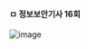 
#### ㅁ 정보보안기사 16회

![image](https://user-images.githubusercontent.com/62640332/136684826-3ce3c62e-9959-49bc-bdcc-51a21aa1cf4f.png)
